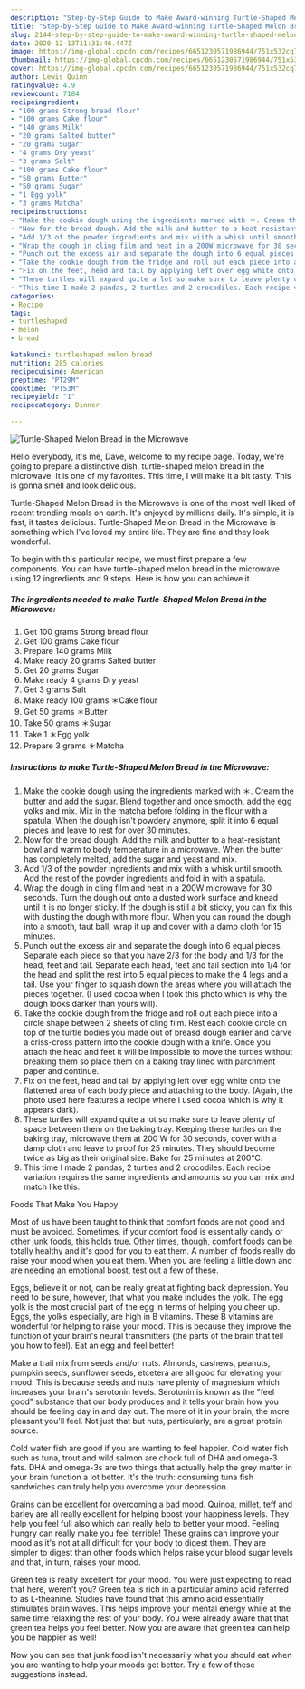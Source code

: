 ```yaml
---
description: "Step-by-Step Guide to Make Award-winning Turtle-Shaped Melon Bread in the Microwave"
title: "Step-by-Step Guide to Make Award-winning Turtle-Shaped Melon Bread in the Microwave"
slug: 2144-step-by-step-guide-to-make-award-winning-turtle-shaped-melon-bread-in-the-microwave
date: 2020-12-13T11:31:46.447Z
image: https://img-global.cpcdn.com/recipes/6651230571986944/751x532cq70/turtle-shaped-melon-bread-in-the-microwave-recipe-main-photo.jpg
thumbnail: https://img-global.cpcdn.com/recipes/6651230571986944/751x532cq70/turtle-shaped-melon-bread-in-the-microwave-recipe-main-photo.jpg
cover: https://img-global.cpcdn.com/recipes/6651230571986944/751x532cq70/turtle-shaped-melon-bread-in-the-microwave-recipe-main-photo.jpg
author: Lewis Quinn
ratingvalue: 4.9
reviewcount: 7184
recipeingredient:
- "100 grams Strong bread flour"
- "100 grams Cake flour"
- "140 grams Milk"
- "20 grams Salted butter"
- "20 grams Sugar"
- "4 grams Dry yeast"
- "3 grams Salt"
- "100 grams Cake flour"
- "50 grams Butter"
- "50 grams Sugar"
- "1 Egg yolk"
- "3 grams Matcha"
recipeinstructions:
- "Make the cookie dough using the ingredients marked with ＊. Cream the butter and add the sugar. Blend together and once smooth, add the egg yolks and mix. Mix in the matcha before folding in the flour with a spatula. When the dough isn&#39;t powdery anymore, split it into 6 equal pieces and leave to rest for over 30 minutes."
- "Now for the bread dough. Add the milk and butter to a heat-resistant bowl and warm to body temperature in a microwave. When the butter has completely melted, add the sugar and yeast and mix."
- "Add 1/3 of the powder ingredients and mix wiith a whisk until smooth. Add the rest of the powder ingredients and fold in with a spatula."
- "Wrap the dough in cling film and heat in a 200W microwave for 30 seconds. Turn the dough out onto a dusted work surface and knead until it is no longer sticky. If the dough is still a bit sticky, you can fix this with dusting the dough with more flour. When you can round the dough into a smooth, taut ball, wrap it up and cover with a damp cloth for 15 minutes."
- "Punch out the excess air and separate the dough into 6 equal pieces. Separate each piece so that you have 2/3 for the body and 1/3 for the head, feet and tail. Separate each head, feet and tail section into 1/4 for the head and split the rest into 5 equal pieces to make the 4 legs and a tail. Use your finger to squash down the areas where you will attach the pieces together. (I used cocoa when I took this photo which is why the dough looks darker than yours will)."
- "Take the cookie dough from the fridge and roll out each piece into a circle shape between 2 sheets of cling film. Rest each cookie circle on top of the turtle bodies you made out of breasd dough earlier and carve a criss-cross pattern into the cookie dough with a knife. Once you attach the head and feet it will be impossible to move the turtles without breaking them so place them on a baking tray lined with parchment paper and continue."
- "Fix on the feet, head and tail by applying left over egg white onto the flattened area of each body piece and attaching to the body. (Again, the photo used here features a recipe where I used cocoa which is why it appears dark)."
- "These turtles will expand quite a lot so make sure to leave plenty of space between them on the baking tray. Keeping these turtles on the baking tray, microwave them at 200 W for 30 seconds, cover with a damp cloth and leave to proof for 25 minutes. They should become twice as big as their original size. Bake for 25 minutes at 200°C."
- "This time I made 2 pandas, 2 turtles and 2 crocodiles. Each recipe variation requires the same ingredients and amounts so you can mix and match like this."
categories:
- Recipe
tags:
- turtleshaped
- melon
- bread

katakunci: turtleshaped melon bread 
nutrition: 285 calories
recipecuisine: American
preptime: "PT29M"
cooktime: "PT53M"
recipeyield: "1"
recipecategory: Dinner

---
```



![Turtle-Shaped Melon Bread in the Microwave](https://img-global.cpcdn.com/recipes/6651230571986944/751x532cq70/turtle-shaped-melon-bread-in-the-microwave-recipe-main-photo.jpg)

Hello everybody, it's me, Dave, welcome to my recipe page. Today, we're going to prepare a distinctive dish, turtle-shaped melon bread in the microwave. It is one of my favorites. This time, I will make it a bit tasty. This is gonna smell and look delicious.



Turtle-Shaped Melon Bread in the Microwave is one of the most well liked of recent trending meals on earth. It's enjoyed by millions daily. It's simple, it is fast, it tastes delicious. Turtle-Shaped Melon Bread in the Microwave is something which I've loved my entire life. They are fine and they look wonderful.


To begin with this particular recipe, we must first prepare a few components. You can have turtle-shaped melon bread in the microwave using 12 ingredients and 9 steps. Here is how you can achieve it.

<!--inarticleads1-->

##### The ingredients needed to make Turtle-Shaped Melon Bread in the Microwave:

1. Get 100 grams Strong bread flour
1. Get 100 grams Cake flour
1. Prepare 140 grams Milk
1. Make ready 20 grams Salted butter
1. Get 20 grams Sugar
1. Make ready 4 grams Dry yeast
1. Get 3 grams Salt
1. Make ready 100 grams ＊Cake flour
1. Get 50 grams ＊Butter
1. Take 50 grams ＊Sugar
1. Take 1 ＊Egg yolk
1. Prepare 3 grams ＊Matcha




<!--inarticleads2-->

##### Instructions to make Turtle-Shaped Melon Bread in the Microwave:

1. Make the cookie dough using the ingredients marked with ＊. Cream the butter and add the sugar. Blend together and once smooth, add the egg yolks and mix. Mix in the matcha before folding in the flour with a spatula. When the dough isn&#39;t powdery anymore, split it into 6 equal pieces and leave to rest for over 30 minutes.
1. Now for the bread dough. Add the milk and butter to a heat-resistant bowl and warm to body temperature in a microwave. When the butter has completely melted, add the sugar and yeast and mix.
1. Add 1/3 of the powder ingredients and mix wiith a whisk until smooth. Add the rest of the powder ingredients and fold in with a spatula.
1. Wrap the dough in cling film and heat in a 200W microwave for 30 seconds. Turn the dough out onto a dusted work surface and knead until it is no longer sticky. If the dough is still a bit sticky, you can fix this with dusting the dough with more flour. When you can round the dough into a smooth, taut ball, wrap it up and cover with a damp cloth for 15 minutes.
1. Punch out the excess air and separate the dough into 6 equal pieces. Separate each piece so that you have 2/3 for the body and 1/3 for the head, feet and tail. Separate each head, feet and tail section into 1/4 for the head and split the rest into 5 equal pieces to make the 4 legs and a tail. Use your finger to squash down the areas where you will attach the pieces together. (I used cocoa when I took this photo which is why the dough looks darker than yours will).
1. Take the cookie dough from the fridge and roll out each piece into a circle shape between 2 sheets of cling film. Rest each cookie circle on top of the turtle bodies you made out of breasd dough earlier and carve a criss-cross pattern into the cookie dough with a knife. Once you attach the head and feet it will be impossible to move the turtles without breaking them so place them on a baking tray lined with parchment paper and continue.
1. Fix on the feet, head and tail by applying left over egg white onto the flattened area of each body piece and attaching to the body. (Again, the photo used here features a recipe where I used cocoa which is why it appears dark).
1. These turtles will expand quite a lot so make sure to leave plenty of space between them on the baking tray. Keeping these turtles on the baking tray, microwave them at 200 W for 30 seconds, cover with a damp cloth and leave to proof for 25 minutes. They should become twice as big as their original size. Bake for 25 minutes at 200°C.
1. This time I made 2 pandas, 2 turtles and 2 crocodiles. Each recipe variation requires the same ingredients and amounts so you can mix and match like this.




Foods That Make You Happy


Most of us have been taught to think that comfort foods are not good and must be avoided. Sometimes, if your comfort food is essentially candy or other junk foods, this holds true. Other times, though, comfort foods can be totally healthy and it's good for you to eat them. A number of foods really do raise your mood when you eat them. When you are feeling a little down and are needing an emotional boost, test out a few of these.

Eggs, believe it or not, can be really great at fighting back depression. You need to be sure, however, that what you make includes the yolk. The egg yolk is the most crucial part of the egg in terms of helping you cheer up. Eggs, the yolks especially, are high in B vitamins. These B vitamins are wonderful for helping to raise your mood. This is because they improve the function of your brain's neural transmitters (the parts of the brain that tell you how to feel). Eat an egg and feel better!

Make a trail mix from seeds and/or nuts. Almonds, cashews, peanuts, pumpkin seeds, sunflower seeds, etcetera are all good for elevating your mood. This is because seeds and nuts have plenty of magnesium which increases your brain's serotonin levels. Serotonin is known as the "feel good" substance that our body produces and it tells your brain how you should be feeling day in and day out. The more of it in your brain, the more pleasant you'll feel. Not just that but nuts, particularly, are a great protein source.

Cold water fish are good if you are wanting to feel happier. Cold water fish such as tuna, trout and wild salmon are chock full of DHA and omega-3 fats. DHA and omega-3s are two things that actually help the grey matter in your brain function a lot better. It's the truth: consuming tuna fish sandwiches can truly help you overcome your depression. 

Grains can be excellent for overcoming a bad mood. Quinoa, millet, teff and barley are all really excellent for helping boost your happiness levels. They help you feel full also which can really help to better your mood. Feeling hungry can really make you feel terrible! These grains can improve your mood as it's not at all difficult for your body to digest them. They are simpler to digest than other foods which helps raise your blood sugar levels and that, in turn, raises your mood.

Green tea is really excellent for your mood. You were just expecting to read that here, weren't you? Green tea is rich in a particular amino acid referred to as L-theanine. Studies have found that this amino acid essentially stimulates brain waves. This helps improve your mental energy while at the same time relaxing the rest of your body. You were already aware that that green tea helps you feel better. Now you are aware that green tea can help you be happier as well!

Now you can see that junk food isn't necessarily what you should eat when you are wanting to help your moods get better. Try  a few  of  these  suggestions  instead.

